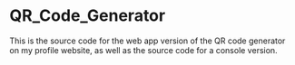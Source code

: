 # QR_Code_Generator
This is the source code for the web app version of the QR code generator on my profile website, as well as the source code for a console version.
